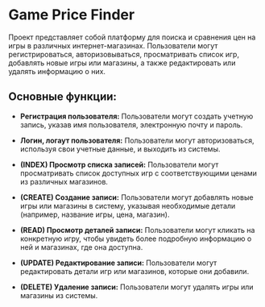 # Game Price Finder

Проект представляет собой платформу для поиска и сравнения цен на игры в различных интернет-магазинах. Пользователи могут регистрироваться, авторизовываться, просматривать список игр, добавлять новые игры или магазины, а также редактировать или удалять информацию о них.

## Основные функции:

- **Регистрация пользователя:** 
  Пользователи могут создать учетную запись, указав имя пользователя, электронную почту и пароль.

- **Логин, логаут пользователя:** 
  Пользователи могут авторизоваться, используя свои учетные данные, и выходить из системы.

- **(INDEX) Просмотр списка записей:** 
  Пользователи могут просматривать список доступных игр с соответствующими ценами из различных магазинов.

- **(CREATE) Создание записи:** 
  Пользователи могут добавлять новые игры или магазины в систему, указывая необходимые детали (например, название игры, цена, магазин).

- **(READ) Просмотр деталей записи:** 
  Пользователи могут кликать на конкретную игру, чтобы увидеть более подробную информацию о ней и магазинах, где она доступна.

- **(UPDATE) Редактирование записи:** 
  Пользователи могут редактировать детали игр или магазинов, которые они добавили.

- **(DELETE) Удаление записи:** 
  Пользователи могут удалять игры или магазины из системы.
